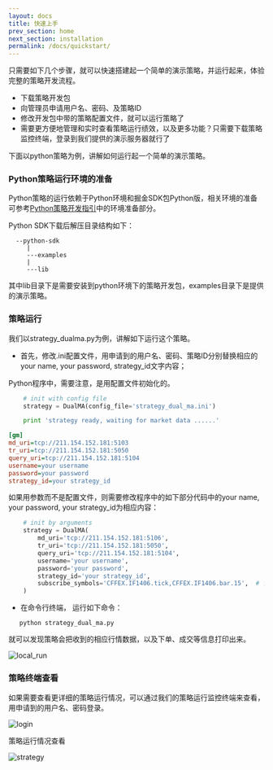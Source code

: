 ```yaml
---
layout: docs
title: 快速上手
prev_section: home
next_section: installation
permalink: /docs/quickstart/
---
```


只需要如下几个步骤，就可以快速搭建起一个简单的演示策略，并运行起来，体验完整的策略开发流程。

* 下载策略开发包
* 向管理员申请用户名、密码、及策略ID
* 修改开发包中带的策略配置文件，就可以运行策略了
* 需要更方便地管理和实时查看策略运行绩效，以及更多功能？只需要下载策略监控终端，登录到我们提供的演示服务器就行了

下面以python策略为例，讲解如何运行起一个简单的演示策略。

### Python策略运行环境的准备

Python策略的运行依赖于Python环境和掘金SDK包Python版，相关环境的准备可参考[Python策略开发指引]({{site.baseurl}}/docs/python_tut/)中的环境准备部分。

Python SDK下载后解压目录结构如下：

```
  --python-sdk
     |
     ---examples
     |
     ---lib
```

其中lib目录下是需要安装到python环境下的策略开发包，examples目录下是提供的演示策略。

### 策略运行
我们以strategy_dualma.py为例，讲解如下运行这个策略。

* 首先，修改.ini配置文件，用申请到的用户名、密码、策略ID分别替换相应的your name, your password, strategy_id文字内容；

Python程序中，需要注意，是用配置文件初始化的。

```python  
    # init with config file
    strategy = DualMA(config_file='strategy_dual_ma.ini')

    print 'strategy ready, waiting for market data ......'
```

```ini
[gm]
md_uri=tcp://211.154.152.181:5103
tr_uri=tcp://211.154.152.181:5050
query_uri=tcp://211.154.152.181:5104
username=your username
password=your password
strategy_id=your strategy_id

```

如果用参数而不是配置文件，则需要修改程序中的如下部分代码中的your name, your password, your strategy_id为相应内容：

```python
    # init by arguments
    strategy = DualMA(
        md_uri='tcp://211.154.152.181:5106',
        tr_uri='tcp://211.154.152.181:5050',
        query_uri='tcp://211.154.152.181:5104',
        username='your username',
        password='your password',
        strategy_id='your strategy_id',
        subscribe_symbols='CFFEX.IF1406.tick,CFFEX.IF1406.bar.15',  # 订阅tick和15s周期bar
    )
```

* 在命令行终端， 运行如下命令：

```
   python strategy_dual_ma.py
```
就可以发现策略会把收到的相应行情数据，以及下单、成交等信息打印出来。

![local_run]({{site.baseurl}}/images/docs/local_run.png)


### 策略终端查看
如果需要查看更详细的策略运行情况，可以通过我们的策略运行监控终端来查看，用申请到的用户名、密码登录。

![login]({{site.baseurl}}/images/docs/term_login.png)

策略运行情况查看

![strategy]({{site.baseurl}}/images/docs/term_strategy_run.png) 

  







